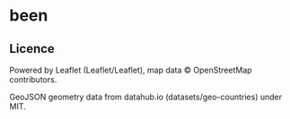 # been

## Licence

Powered by Leaflet (Leaflet/Leaflet), map data © OpenStreetMap contributors.

GeoJSON geometry data from datahub.io (datasets/geo-countries) under MIT.
